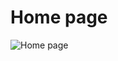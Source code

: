 # Home page 
![Home page]([URL-cua-anh](https://github.com/NgDuyBaoo/Bai_tap/blob/main/Content/Screenshot/Screenshot%202024-06-27%20143245.png))
